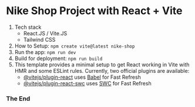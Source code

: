 # Nike Shop Project with React + Vite

1. Tech stack
   * React.JS / Vite.JS
   * Tailwind CSS
2. How to Setup: `npm create vite@latest nike-shop`
3. Run the app: `npm run dev`
4. Build for deployment: `npm run build`
5. This template provides a minimal setup to get React working in Vite with HMR and some ESLint rules. Currently, two official plugins are available:
    - [@vitejs/plugin-react](https://github.com/vitejs/vite-plugin-react/blob/main/packages/plugin-react/README.md) uses [Babel](https://babeljs.io/) for Fast Refresh
   - [@vitejs/plugin-react-swc](https://github.com/vitejs/vite-plugin-react-swc) uses [SWC](https://swc.rs/) for Fast Refresh

### The End